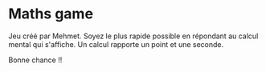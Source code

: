 # Maths game
Jeu créé par Mehmet. 
Soyez le plus rapide possible en répondant au calcul mental qui s'affiche. Un calcul rapporte un point et une seconde. 

Bonne chance !!